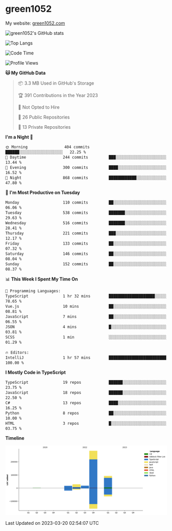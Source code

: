 # green1052

My website: [green1052.com](https://green1052.com)

![green1052's GitHub stats](https://github-readme-stats.vercel.app/api?username=green1052&count_private=true&show_icons=true&theme=city_lights&bg_color=ffffff00&hide_border=true)

![Top Langs](https://github-readme-stats.vercel.app/api/top-langs/?username=green1052&langs_count=15&layout=compact&theme=city_lights&bg_color=ffffff00&hide_border=true)

<!--START_SECTION:waka-->
![Code Time](http://img.shields.io/badge/Code%20Time-73%20hrs%2044%20mins-blue)

![Profile Views](http://img.shields.io/badge/Profile%20Views-11-blue)

**🐱 My GitHub Data** 

> 📦 3.3 MB Used in GitHub's Storage 
 > 
> 🏆 391 Contributions in the Year 2023
 > 
> 🚫 Not Opted to Hire
 > 
> 📜 26 Public Repositories 
 > 
> 🔑 13 Private Repositories 
 > 
**I'm a Night 🦉** 

```text
🌞 Morning                404 commits         ██████░░░░░░░░░░░░░░░░░░░   22.25 % 
🌆 Daytime                244 commits         ███░░░░░░░░░░░░░░░░░░░░░░   13.44 % 
🌃 Evening                300 commits         ████░░░░░░░░░░░░░░░░░░░░░   16.52 % 
🌙 Night                  868 commits         ████████████░░░░░░░░░░░░░   47.80 % 
```
📅 **I'm Most Productive on Tuesday** 

```text
Monday                   110 commits         ██░░░░░░░░░░░░░░░░░░░░░░░   06.06 % 
Tuesday                  538 commits         ███████░░░░░░░░░░░░░░░░░░   29.63 % 
Wednesday                516 commits         ███████░░░░░░░░░░░░░░░░░░   28.41 % 
Thursday                 221 commits         ███░░░░░░░░░░░░░░░░░░░░░░   12.17 % 
Friday                   133 commits         ██░░░░░░░░░░░░░░░░░░░░░░░   07.32 % 
Saturday                 146 commits         ██░░░░░░░░░░░░░░░░░░░░░░░   08.04 % 
Sunday                   152 commits         ██░░░░░░░░░░░░░░░░░░░░░░░   08.37 % 
```


📊 **This Week I Spent My Time On** 

```text
💬 Programming Languages: 
TypeScript               1 hr 32 mins        ████████████████████░░░░░   78.65 % 
Vue.js                   10 mins             ██░░░░░░░░░░░░░░░░░░░░░░░   08.81 % 
JavaScript               7 mins              ██░░░░░░░░░░░░░░░░░░░░░░░   06.55 % 
JSON                     4 mins              █░░░░░░░░░░░░░░░░░░░░░░░░   03.81 % 
SCSS                     1 min               ░░░░░░░░░░░░░░░░░░░░░░░░░   01.29 % 

🔥 Editors: 
IntelliJ                 1 hr 57 mins        █████████████████████████   100.00 % 
```

**I Mostly Code in TypeScript** 

```text
TypeScript               19 repos            ██████░░░░░░░░░░░░░░░░░░░   23.75 % 
JavaScript               18 repos            ██████░░░░░░░░░░░░░░░░░░░   22.50 % 
C#                       13 repos            ████░░░░░░░░░░░░░░░░░░░░░   16.25 % 
Python                   8 repos             ██░░░░░░░░░░░░░░░░░░░░░░░   10.00 % 
HTML                     3 repos             █░░░░░░░░░░░░░░░░░░░░░░░░   03.75 % 
```



**Timeline**

![Lines of Code chart](https://raw.githubusercontent.com/green1052/green1052/main/assets/bar_graph.png)


 Last Updated on 2023-03-20 02:54:07 UTC
<!--END_SECTION:waka-->
